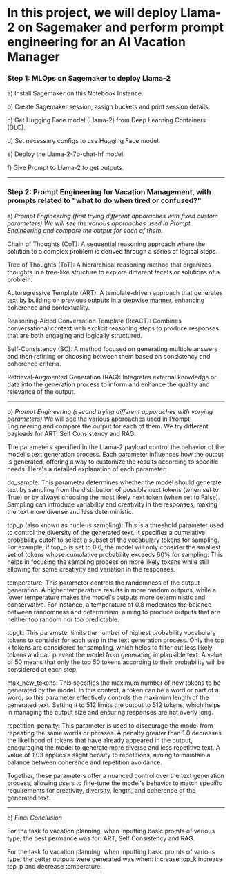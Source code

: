 # In this project, we will deploy Llama-2 on Sagemaker and perform prompt engineering for an AI Vacation Manager


### Step 1: MLOps on Sagemaker to deploy Llama-2
a) Install Sagemaker on this Notebook Instance.

b) Create Sagemaker session, assign buckets and print session details.

c) Get Hugging Face model (Llama-2) from Deep Learning Containers (DLC).

d) Set necessary configs to use Hugging Face model.

e) Deploy the Llama-2-7b-chat-hf model.

f) Give Prompt to Llama-2 to get outputs.

___________________________________________________________________________________________________________________


### Step 2: Prompt Engineering for Vacation Management, with prompts related to "what to do when tired or confused?"

a) *Prompt Engineering (first trying different apporaches with fixed custom parameters)
We will see the various approaches used in Prompt Engineering and compare the output for each of them.*

Chain of Thoughts (CoT): A sequential reasoning approach where the solution to a complex problem is derived through a series of logical steps.

Tree of Thoughts (ToT): A hierarchical reasoning method that organizes thoughts in a tree-like structure to explore different facets or solutions of a problem.

Autoregressive Template (ART): A template-driven approach that generates text by building on previous outputs in a stepwise manner, enhancing coherence and contextuality.

Reasoning-Aided Conversation Template (ReACT): Combines conversational context with explicit reasoning steps to produce responses that are both engaging and logically structured.

Self-Consistency (SC): A method focused on generating multiple answers and then refining or choosing between them based on consistency and coherence criteria.

Retrieval-Augmented Generation (RAG): Integrates external knowledge or data into the generation process to inform and enhance the quality and relevance of the output.

***

b) *Prompt Engineering (second trying different apporaches with varying parameters)*
We will see the various approaches used in Prompt Engineering and compare the output for each of them. We try different payloads for ART, Self Consistency and RAG.

The parameters specified in the Llama-2 payload control the behavior of the model's text generation process. Each parameter influences how the output is generated, offering a way to customize the results according to specific needs. Here's a detailed explanation of each parameter:

do_sample: This parameter determines whether the model should generate text by sampling from the distribution of possible next tokens (when set to True) or by always choosing the most likely next token (when set to False). Sampling can introduce variability and creativity in the responses, making the text more diverse and less deterministic.

top_p (also known as nucleus sampling): This is a threshold parameter used to control the diversity of the generated text. It specifies a cumulative probability cutoff to select a subset of the vocabulary tokens for sampling. For example, if top_p is set to 0.6, the model will only consider the smallest set of tokens whose cumulative probability exceeds 60% for sampling. This helps in focusing the sampling process on more likely tokens while still allowing for some creativity and variation in the responses.

temperature: This parameter controls the randomness of the output generation. A higher temperature results in more random outputs, while a lower temperature makes the model's outputs more deterministic and conservative. For instance, a temperature of 0.8 moderates the balance between randomness and determinism, aiming to produce outputs that are neither too random nor too predictable.

top_k: This parameter limits the number of highest probability vocabulary tokens to consider for each step in the text generation process. Only the top k tokens are considered for sampling, which helps to filter out less likely tokens and can prevent the model from generating implausible text. A value of 50 means that only the top 50 tokens according to their probability will be considered at each step.

max_new_tokens: This specifies the maximum number of new tokens to be generated by the model. In this context, a token can be a word or part of a word, so this parameter effectively controls the maximum length of the generated text. Setting it to 512 limits the output to 512 tokens, which helps in managing the output size and ensuring responses are not overly long.

repetition_penalty: This parameter is used to discourage the model from repeating the same words or phrases. A penalty greater than 1.0 decreases the likelihood of tokens that have already appeared in the output, encouraging the model to generate more diverse and less repetitive text. A value of 1.03 applies a slight penalty to repetitions, aiming to maintain a balance between coherence and repetition avoidance.

Together, these parameters offer a nuanced control over the text generation process, allowing users to fine-tune the model's behavior to match specific requirements for creativity, diversity, length, and coherence of the generated text.

***

c) *Final Conclusion*

For the task fo vacation planning, when inputting basic promts of various type, the best permance was for: ART, Self Consistency and RAG.

For the task fo vacation planning, when inputting basic promts of various type, the better outputs were generated was when: increase top_k increase top_p and decrease temperature.

